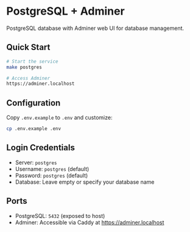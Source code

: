 # PostgreSQL + Adminer

PostgreSQL database with Adminer web UI for database management.

## Quick Start

```bash
# Start the service
make postgres

# Access Adminer
https://adminer.localhost
```

## Configuration

Copy `.env.example` to `.env` and customize:

```bash
cp .env.example .env
```

## Login Credentials

* Server: `postgres`
* Username: `postgres` (default)
* Password: `postgres` (default)
* Database: Leave empty or specify your database name

## Ports

* PostgreSQL: `5432` (exposed to host)
* Adminer: Accessible via Caddy at <https://adminer.localhost>

